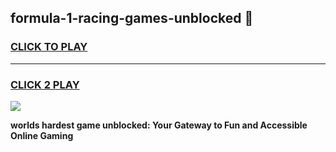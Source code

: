 
## formula-1-racing-games-unblocked 👋
<h3>
<a href="https://premium.freeplayer.one?title=formula-1-racing-games-unblocked&ref=14F">CLICK TO PLAY</a></h3>
<hr>

<h3>
<a href="https://premium.freeplayer.one?title=formula-1-racing-games-unblocked&ref=14F">CLICK 2 PLAY</a>
  
</h3>

<a href="https://premium.freeplayer.one?title=formula-1-racing-games-unblocked&ref=12F/"><img src="https://clearcache.store/games.png"></a>


**worlds hardest game unblocked: Your Gateway to Fun and Accessible Online Gaming**
